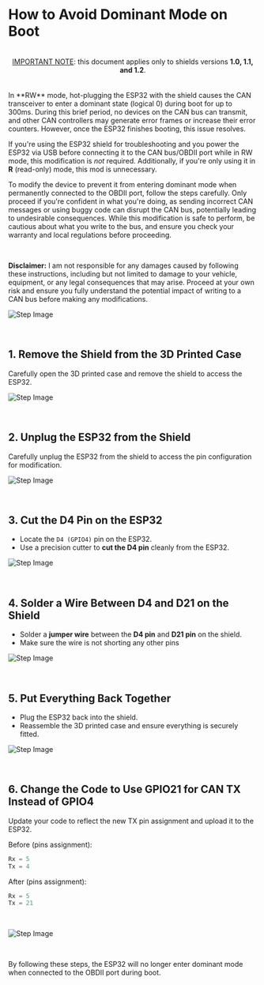 # How to Avoid Dominant Mode on Boot
<br>
<div align="center">
<u>IMPORTANT NOTE</u>: this document applies only to shields versions <b>1.0, 1.1, and 1.2</b>.
</div>
<br><br>
In **RW** mode, hot-plugging the ESP32 with the shield causes the CAN transceiver to enter a dominant state (logical 0) during boot for up to 300ms. During this brief period, no devices on the CAN bus can transmit, and other CAN controllers may generate error frames or increase their error counters. However, once the ESP32 finishes booting, this issue resolves.

If you're using the ESP32 shield for troubleshooting and you power the ESP32 via USB before connecting it to the CAN bus/OBDII port while in RW mode, this modification is *not* required. Additionally, if you're only using it in **R** (read-only) mode, this mod is unnecessary.

To modify the device to prevent it from entering dominant mode when permanently connected to the OBDII port, follow the steps carefully. Only proceed if you're confident in what you're doing, as sending incorrect CAN messages or using buggy code can disrupt the CAN bus, potentially leading to undesirable consequences. While this modification is safe to perform, be cautious about what you write to the bus, and ensure you check your warranty and local regulations before proceeding.

<br>

**Disclaimer:** I am not responsible for any damages caused by following these instructions, including but not limited to damage to your vehicle, equipment, or any legal consequences that may arise. Proceed at your own risk and ensure you fully understand the potential impact of writing to a CAN bus before making any modifications.

![Step Image](img/d4_mod/0.png)

<br>

## 1. Remove the Shield from the 3D Printed Case
Carefully open the 3D printed case and remove the shield to access the ESP32.

![Step Image](img/d4_mod/1.png)


<br>

## 2. Unplug the ESP32 from the Shield
Carefully unplug the ESP32 from the shield to access the pin configuration for modification.

![Step Image](img/d4_mod/2.png)

<br>

## 3. Cut the D4 Pin on the ESP32
- Locate the `D4 (GPIO4)` pin on the ESP32.
- Use a precision cutter to **cut the D4 pin** cleanly from the ESP32.

![Step Image](img/d4_mod/3.png)

<br>

## 4. Solder a Wire Between D4 and D21 on the Shield
- Solder a **jumper wire** between the **D4 pin** and **D21 pin** on the shield.
- Make sure the wire is not shorting any other pins

![Step Image](img/d4_mod/4.png)

<br>

## 5. Put Everything Back Together
- Plug the ESP32 back into the shield.
- Reassemble the 3D printed case and ensure everything is securely fitted.

![Step Image](img/d4_mod/1.png)

<br>

## 6. Change the Code to Use GPIO21 for CAN TX Instead of GPIO4
Update your code to reflect the new TX pin assignment and upload it to the ESP32.

Before (pins assignment): 
```cpp
Rx = 5
Tx = 4
```

After (pins assignment): 
```cpp
Rx = 5
Tx = 21
```
<br>

![Step Image](img/d4_mod/6.png)

<br>

By following these steps, the ESP32 will no longer enter dominant mode when connected to the OBDII port during boot. 